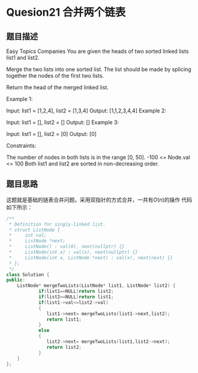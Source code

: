  # Quesion21  合并两个链表

## 题目描述

Easy
Topics
Companies
You are given the heads of two sorted linked lists list1 and list2.

Merge the two lists into one sorted list. The list should be made by splicing together the nodes of the first two lists.

Return the head of the merged linked list.

 

Example 1:


Input: list1 = [1,2,4], list2 = [1,3,4]
Output: [1,1,2,3,4,4]
Example 2:

Input: list1 = [], list2 = []
Output: []
Example 3:

Input: list1 = [], list2 = [0]
Output: [0]
 

Constraints:

The number of nodes in both lists is in the range [0, 50].
-100 <= Node.val <= 100
Both list1 and list2 are sorted in non-decreasing order.

## 题目思路

这题就是基础的链表合并问题。采用双指针的方式合并，一共有$O(n)$的操作
代码如下所示：
```cpp
/**
 * Definition for singly-linked list.
 * struct ListNode {
 *     int val;
 *     ListNode *next;
 *     ListNode() : val(0), next(nullptr) {}
 *     ListNode(int x) : val(x), next(nullptr) {}
 *     ListNode(int x, ListNode *next) : val(x), next(next) {}
 * };
 */
class Solution {
public:
    ListNode* mergeTwoLists(ListNode* list1, ListNode* list2) {
            if(list1==NULL)return list2;
            if(list2==NULL)return list1;
            if(list1->val<=list2->val)
            {
               list1->next= mergeTwoLists(list1->next,list2);
               return list1;
            }
            else 
            {
               list2->next= mergeTwoLists(list1,list2->next);
               return list2;
            }
    }
};

``` 

